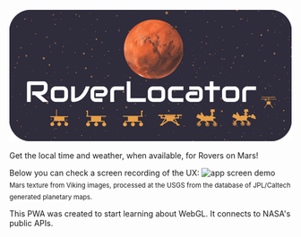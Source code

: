 ![roverlocator header](readme_img/header.png)

Get the local time and weather, when available, for Rovers on Mars!

Below you can check a screen recording of the UX:
![app screen demo](readme_img/screen_demo.gif)
<sub>Mars texture from Viking images, processed at the USGS from the database of JPL/Caltech generated planetary maps.</sub>

This PWA was created to start learning about WebGL. It connects to NASA's public APIs.